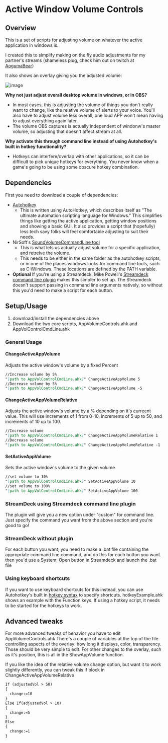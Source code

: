 # Active Window Volume Controls
## Overview
This is a set of scripts for adjusting volume on whatever the active application in windows is.

I created this to simplify making on the fly audio adjustments for my partner's streams (shameless plug, check him out on twitch at [AogumaBear](https://www.twitch.tv/AogumaBear))

It also shows an overlay giving you the adjusted volume:

![image](https://user-images.githubusercontent.com/2153956/168446531-d917b132-2933-40ba-a532-15a3b7ff8b3d.png)

**Why not just adjust overall desktop volume in windows, or in OBS?**
- In most cases, this is adjusting the volume of things you don't really want to change, like the relative volume of alerts to your voice. You'll also have to adjust volume less overall, one loud APP won't mean having to adjust everything again later.
- The volume OBS captures is actually independent of windonw's master volume, so adjusting that doesn't affect stream at all.

**Why activate this through command line instead of using Autohotkey's built in hotkey functionality?**
- Hotkeys can interfere/overlap with other applications, so it can be difficult to pick unique hotkeys for everything. You never know when a game's going to be using some obscure hotkey combination.

## Dependencies
First you need to download a couple of dependencies:

- [Autohotkey](https://www.autohotkey.com/)
  - This is written using AutoHotkey, which describes itself as "The ultimate automation scripting language for Windows." This simplifies things like getting the active application, getting window positions and showing a basic GUI. It also provides a script that (hopefully) less tech savy folks will feel comfortable adjusting to suit their needs.
- NirSoft's [SoundVolumeCommandLine tool](https://www.nirsoft.net/utils/sound_volume_command_line.html)
  - This is what lets us actually adjust volume for a specific application, and retreive the volume.
  - This needs to be either in the same folder as the autohotkey scripts, or in one of the places windows looks for command line tools, such as C:\Windows. These locations are defined by the PATH variable.
- **Optional** If you're using a Streamdeck, Mike Powell's [Streamdeck command line plugin](https://github.com/mikepowell/streamdeck-commandline/releases/tag/v1.0) makes this simpler to set up. The Streamdeck doesn't support passing in command line arguments natively, so without this you'd need to make a script for each button.

## Setup/Usage

1. download/install the dependencies above
2. Download the two core scripts, AppVolumeControls.ahk and AppVolControlCmdLine.ahk

### General Usage
#### ChangeActiveAppVolume
Adjusts the active window's volume by a fixed Percent
```markdown
//Increase volume by 5%
"[path to AppVolControlCmdLine.ahk]" ChangeActiveAppVolume 5 
//Decrease volume by 5%
"[path to AppVolControlCmdLine.ahk]" ChangeActiveAppVolume -5
```
#### ChangeActiveAppVolumeRelative
Adjusts the active window's volume by a % depending on it's curreent value.
This will use increments of 1 from 0-10, increments of 5 up to 50, and increments of 10 up to 100.
```markdown
//Increase volume
"[path to AppVolControlCmdLine.ahk]" ChangeActiveAppVolumeRelative 1
//Decrease volume
"[path to AppVolControlCmdLine.ahk]" ChangeActiveAppVolumeRelative -1
```
#### SetActiveAppVolume
Sets the active window's volume to the given volume
```markdown
//set volume to 10%
"[path to AppVolControlCmdLine.ahk]" SetActiveAppVolume 10
//set volume to 100%
"[path to AppVolControlCmdLine.ahk]" SetActiveAppVolume 100
```

### StreamDeck using Streamdeck command line plugin
The plugin will give you a new option under "custom" for command line.
Just specify the command you want from the above section and you're good to go!

### StreamDeck without plugin
For each button you want, you need to make a .bat file containing the appropriate command line command, and do this for each button you want.
then you'd use a System: Open button in Streamdeck and launch the .bat file

### Using keyboard shortcuts
If you want to use keyboard shortcuts for this instead, you can use Autohotkey's built in [hotkey syntax](https://www.autohotkey.com/docs/Hotkeys.htm) to specify shortcuts. hotkeyExample.ahk shows an example with the Function keys. If using a hotkey script, it needs to be started for the hotkeys to work. 

## Advanced tweaks
For more advanced tweaks of behavior you have to edit AppVolumeControls.ahk
There's a couple of variables at the top of the file controlling aspects of the overlay: how long it displays, color, transparency. Those should be very simple to edit.
For other changes to the overlay, such as it's position, this is all in the ShowAppVolume function.

If you like the idea of the relative volume change option, but want it to work slightly differently, you can tweak this if block in ChangeActiveAppVolumeRelative
```markdown
If (adjustedVol > 50)
{
  change:=10
}
Else If(adjustedVol > 10)
{
  change:=5
}
Else
{
  change:=1
}
```
